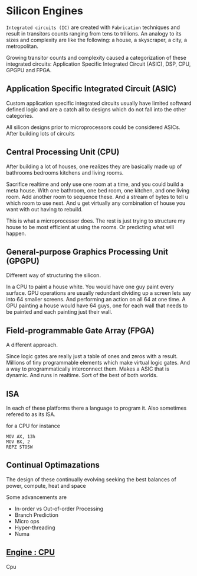 # Silicon Engines

`Integrated circuits (IC)` are created with `Fabrication` techniques and result in transitors counts ranging from tens to trillions. An analogy to its sizes and complexity are like the following: a house, a skyscraper, a city, a metropolitan.

Growing transitor counts and complexity caused a categorization of these integrated circuits: Application Specific Integrated Circuit (ASIC), DSP, CPU, GPGPU and FPGA. 


## Application Specific Integrated Circuit (ASIC)
Custom application specific integrated circuits usually have limited softward defined logic and are a catch all to designs which do not fall into the other categories.

All silicon designs prior to microprocessors could be considered ASICs. After building lots of circuits


## Central Processing Unit (CPU)
After building a lot of houses, one realizes they are basically made up of bathrooms bedrooms kitchens and living rooms.

Sacrifice realtime and only use one room at a time, and you could build a meta house. With one bathroom, one bed room, one kitchen, and one living room. Add another room to sequence these. And a stream of bytes to tell u which room to use next. And u get virtually any combination of house you want with out having to rebuild.

This is what a microprocessor does. The rest is just trying to structure my house to be most efficient at using the rooms. Or predicting what will happen.

## General-purpose Graphics Processing Unit (GPGPU)
Different way of structuring the silicon.

In a CPU to paint a house white. You would have one guy paint every surface. GPU operations are usually redundant dividing up a screen lets say into 64 smaller screens. And performing an action on all 64 at one time. A GPU painting a house would have 64 guys, one for each wall that needs to be painted and each painting just their wall.

## Field-programmable Gate Array (FPGA)
A different approach.

Since logic gates are really just a table of ones and zeros with a result. Millions of tiny programmable elements which make virtual logic gates. And a way to programmatically interconnect them. Makes a ASIC that is dynamic. And runs in realtime. Sort of the best of both worlds.


## ISA
In each of these platforms there a language to program it. Also sometimes refered to as its ISA.

for a CPU for instance

```
MOV AX, 13h
MOV BX, 2
REPZ STOSW
```

## Continual Optimazations
The design of these continually evolving seeking the best balances of power, compute, heat and space

Some advancements are
- In-order vs Out-of-order Processing
- Branch Prediction
- Micro ops
- Hyper-threading
- Numa


## [Engine : CPU](/Cpu/)
Cpu